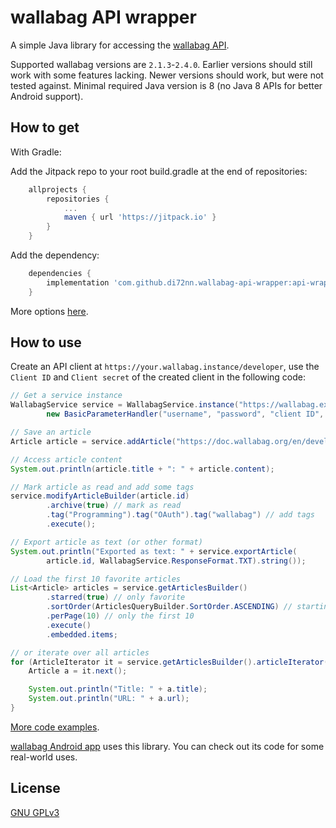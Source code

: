 # wallabag API wrapper

A simple Java library for accessing the [wallabag API](https://doc.wallabag.org/en/developer/api/readme.html).

Supported wallabag versions are `2.1.3`-`2.4.0`.
Earlier versions should still work with some features lacking.
Newer versions should work, but were not tested against.
Minimal required Java version is 8 (no Java 8 APIs for better Android support).


## How to get

With Gradle:

Add the Jitpack repo to your root build.gradle at the end of repositories:
```groovy
    allprojects {
        repositories {
            ...
            maven { url 'https://jitpack.io' }
        }
    }
```
Add the dependency:
```groovy
    dependencies {
        implementation 'com.github.di72nn.wallabag-api-wrapper:api-wrapper:v2.0.0-beta.4'
    }
```

More options [here](https://jitpack.io/#di72nn/wallabag-api-wrapper).


## How to use

Create an API client at `https://your.wallabag.instance/developer`,
use the `Client ID` and `Client secret` of the created client in the following code:
```java
// Get a service instance
WallabagService service = WallabagService.instance("https://wallabag.example.com",
        new BasicParameterHandler("username", "password", "client ID", "client secret"));

// Save an article
Article article = service.addArticle("https://doc.wallabag.org/en/developer/api/readme.html");

// Access article content
System.out.println(article.title + ": " + article.content);

// Mark article as read and add some tags
service.modifyArticleBuilder(article.id)
        .archive(true) // mark as read
        .tag("Programming").tag("OAuth").tag("wallabag") // add tags
        .execute();

// Export article as text (or other format)
System.out.println("Exported as text: " + service.exportArticle(
        article.id, WallabagService.ResponseFormat.TXT).string());

// Load the first 10 favorite articles
List<Article> articles = service.getArticlesBuilder()
        .starred(true) // only favorite
        .sortOrder(ArticlesQueryBuilder.SortOrder.ASCENDING) // starting from the oldest
        .perPage(10) // only the first 10
        .execute()
        .embedded.items;

// or iterate over all articles
for (ArticleIterator it = service.getArticlesBuilder().articleIterator(); it.hasNext(); ) {
    Article a = it.next();

    System.out.println("Title: " + a.title);
    System.out.println("URL: " + a.url);
}
```

[More code examples](api-wrapper-examples/src/main/java/wallabag/Main.java).

[wallabag Android app](https://github.com/wallabag/android-app) uses this library.
You can check out its code for some real-world uses.


## License

[GNU GPLv3](COPYING)
